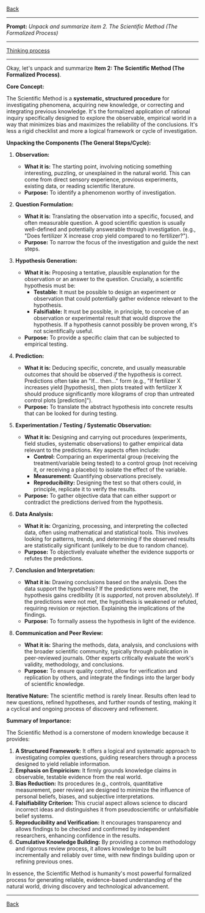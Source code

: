 [Back](../README.md)

---

**Prompt:** *Unpack and summarize item 2. The Scientific Method (The Formalized Process)*

---

[Thinking process](thoughts.md)

---

Okay, let's unpack and summarize **Item 2: The Scientific Method (The Formalized Process)**.

**Core Concept:**

The Scientific Method is a **systematic, structured procedure** for investigating phenomena, acquiring new knowledge, or correcting and integrating previous knowledge. It's the formalized application of rational inquiry specifically designed to explore the observable, empirical world in a way that minimizes bias and maximizes the reliability of the conclusions. It's less a rigid checklist and more a logical framework or cycle of investigation.

**Unpacking the Components (The General Steps/Cycle):**

1.  **Observation:**
    *   **What it is:** The starting point, involving noticing something interesting, puzzling, or unexplained in the natural world. This can come from direct sensory experience, previous experiments, existing data, or reading scientific literature.
    *   **Purpose:** To identify a phenomenon worthy of investigation.

2.  **Question Formulation:**
    *   **What it is:** Translating the observation into a specific, focused, and often measurable question. A good scientific question is usually well-defined and potentially answerable through investigation. (e.g., "Does fertilizer X increase crop yield compared to no fertilizer?").
    *   **Purpose:** To narrow the focus of the investigation and guide the next steps.

3.  **Hypothesis Generation:**
    *   **What it is:** Proposing a tentative, plausible explanation for the observation or an answer to the question. Crucially, a scientific hypothesis must be:
        *   **Testable:** It must be possible to design an experiment or observation that could potentially gather evidence relevant to the hypothesis.
        *   **Falsifiable:** It must be possible, in principle, to conceive of an observation or experimental result that would disprove the hypothesis. If a hypothesis cannot possibly be proven wrong, it's not scientifically useful.
    *   **Purpose:** To provide a specific claim that can be subjected to empirical testing.

4.  **Prediction:**
    *   **What it is:** Deducing specific, concrete, and usually measurable outcomes that should be observed *if* the hypothesis is correct. Predictions often take an "If... then..." form (e.g., "If fertilizer X increases yield [hypothesis], then plots treated with fertilizer X should produce significantly more kilograms of crop than untreated control plots [prediction]").
    *   **Purpose:** To translate the abstract hypothesis into concrete results that can be looked for during testing.

5.  **Experimentation / Testing / Systematic Observation:**
    *   **What it is:** Designing and carrying out procedures (experiments, field studies, systematic observations) to gather empirical data relevant to the predictions. Key aspects often include:
        *   **Control:** Comparing an experimental group (receiving the treatment/variable being tested) to a control group (not receiving it, or receiving a placebo) to isolate the effect of the variable.
        *   **Measurement:** Quantifying observations precisely.
        *   **Reproducibility:** Designing the test so that others could, in principle, replicate it to verify the results.
    *   **Purpose:** To gather objective data that can either support or contradict the predictions derived from the hypothesis.

6.  **Data Analysis:**
    *   **What it is:** Organizing, processing, and interpreting the collected data, often using mathematical and statistical tools. This involves looking for patterns, trends, and determining if the observed results are statistically significant (unlikely to be due to random chance).
    *   **Purpose:** To objectively evaluate whether the evidence supports or refutes the predictions.

7.  **Conclusion and Interpretation:**
    *   **What it is:** Drawing conclusions based on the analysis. Does the data support the hypothesis? If the predictions were met, the hypothesis gains credibility (it is *supported*, not proven absolutely). If the predictions were not met, the hypothesis is weakened or refuted, requiring revision or rejection. Explaining the implications of the findings.
    *   **Purpose:** To formally assess the hypothesis in light of the evidence.

8.  **Communication and Peer Review:**
    *   **What it is:** Sharing the methods, data, analysis, and conclusions with the broader scientific community, typically through publication in peer-reviewed journals. Other experts critically evaluate the work's validity, methodology, and conclusions.
    *   **Purpose:** To ensure quality control, allow for verification and replication by others, and integrate the findings into the larger body of scientific knowledge.

**Iterative Nature:** The scientific method is rarely linear. Results often lead to new questions, refined hypotheses, and further rounds of testing, making it a cyclical and ongoing process of discovery and refinement.

**Summary of Importance:**

The Scientific Method is a cornerstone of modern knowledge because it provides:

1.  **A Structured Framework:** It offers a logical and systematic approach to investigating complex questions, guiding researchers through a process designed to yield reliable information.
2.  **Emphasis on Empiricism:** It firmly grounds knowledge claims in observable, testable evidence from the real world.
3.  **Bias Reduction:** Its procedures (e.g., controls, quantitative measurement, peer review) are designed to minimize the influence of personal beliefs, biases, and subjective interpretations.
4.  **Falsifiability Criterion:** This crucial aspect allows science to discard incorrect ideas and distinguishes it from pseudoscientific or unfalsifiable belief systems.
5.  **Reproducibility and Verification:** It encourages transparency and allows findings to be checked and confirmed by independent researchers, enhancing confidence in the results.
6.  **Cumulative Knowledge Building:** By providing a common methodology and rigorous review process, it allows knowledge to be built incrementally and reliably over time, with new findings building upon or refining previous ones.

In essence, the Scientific Method is humanity's most powerful formalized process for generating reliable, evidence-based understanding of the natural world, driving discovery and technological advancement.

---

[Back](../README.md)
